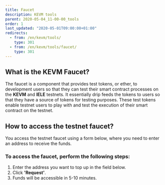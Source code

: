 ```yaml
---
title: Faucet
description: KEVM tools
parent: 2020-05-04_11-00-00_tools
order: 1
last_updated: "2020-05-01T09:00:00+01:00"
redirects:
  - from: /en/kevm/tools/
    type: 301
  - from: /en/kevm/tools/faucet/
    type: 301
---
```

## What is the KEVM Faucet?

The faucet is a component that provides test tokens, or ether, to development users so that they can test their smart contract processes on the **KEVM** and **IELE** testnets. It essentially drip feeds the tokens to users so that they have a source of tokens for testing purposes. These test tokens enable testnet users to play with and test the execution of their smart contract on the testnet.
                
## How to access the testnet faucet?

You access the testnet faucet using a form below, where you need to enter an address to receive the funds.
                
### To access the faucet, perform the following steps:

1. Enter the address you want to top up in the field below.
2. Click **'Request'**.
3. Funds will be accessible in 5-10 minutes.

<!-- include components/KEVMFaucet -->
